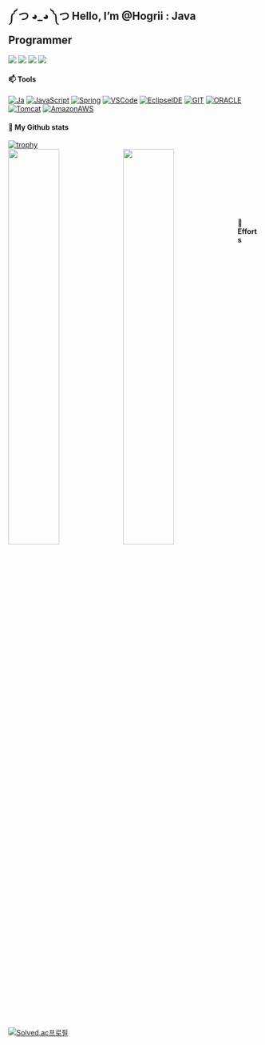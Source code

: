 ## ༼ つ ◕_◕ ༽つ Hello, I’m @Hogrii : Java Programmer
<a href="https://github.com/Hogrii"><img src="https://hits.seeyoufarm.com/api/count/incr/badge.svg?url=https%3A%2F%2Fgithub.com%2FHogrii%2FHogrii&count_bg=%2379C83D&title_bg=%23555555&icon=&icon_color=%23E7E7E7&title=hits&edge_flat=false"/></a>
<a href="https://www.instagram.com/jinjoojoa/" target="_blank"><img src="https://img.shields.io/badge/Instagram-E4405F?style=flat&logo=Instagram&logoColor=white"/></a>
<a href="https://discord.gg/yNQgyJpr"><img src="https://img.shields.io/badge/Discord-5865F2?style=flat&logo=Discord&logoColor=white"/></a>
<a href="https://magnificent-result-7d5.notion.site/Dashboard-69d57ffcbf214da5956812602d9c40c9"><img src="https://img.shields.io/badge/Notion-000000?style=flat&logo=Notion&logoColor=white"/></a>



#### 📫 Tools
[![Ja](https://img.shields.io/badge/Java-007396?style=flat-square&logo=Java&logoColor=fff)](https://www.oracle.com/kr/java/)
[![JavaScript](https://img.shields.io/badge/JavaScript-FF9E0F?style=flat-square&logo=JavaScript&logoColor=fff)](https://developer.mozilla.org/ko/)
[![Spring](https://img.shields.io/badge/Spring-6DB33F?style=flat-square&logo=Spring&logoColor=fff)](https://spring.io/)
[![VSCode](https://img.shields.io/badge/VS%20Code-007ACC?style=flat-square&logo=Visual-Studio-Code&logoColor=fff)](https://code.visualstudio.com/)
[![EclipseIDE](https://img.shields.io/badge/Eclipse-2C2255?style=flat-square&logo=EclipseIDE&logoColor=fff)](https://www.eclipse.org/)
[![GIT](https://img.shields.io/badge/Git-F05032?style=flat-square&logo=Git&logoColor=fff)](https://git-scm.com/)
[![ORACLE](https://img.shields.io/badge/Oracle-F80000?style=flat-square&logo=Oracle&logoColor=fff)](https://www.oracle.com/kr/index.html)
[![Tomcat](https://img.shields.io/badge/Tomcat-DDAE36?style=flat-square&logo=Apache-Tomcat&logoColor=fff)](https://tomcat.apache.org/)
[![AmazonAWS](https://img.shields.io/badge/AWS-232F3E?style=flat-square&logo=Amazon-AWS&logoColor=fff)](https://aws.amazon.com/ko/)



#### 👀 My Github stats
[![trophy](https://github-profile-trophy.vercel.app/?username=Hogrii&theme=onedark&no-bg=true&rank=S,AAA,AA,A,B,C&column=3&row=1)](https://github.com/ryo-ma/github-profile-trophy)</br>
<a href="https://github-readme-stats.vercel.app/api?username=Hogrii">
  <img src="https://github-readme-stats.vercel.app/api?username=Hogrii&show_icons=true&count_private=true&hide_border=true" align="left" style="width: 45%; padding:0px;"/>
</a><a href="https://github-readme-stats.vercel.app/api/top-langs/?username=Hogrii">
  <img src="https://github-readme-stats.vercel.app/api/top-langs/?username=Hogrii&hide_border=true&layout=compact" align="left" style="width: 45%; padding:0px;"/>
</a></br></br></br></br></br></br></br>  

    
#### 🌱 Efforts 
[![Solved.ac프로필](http://mazassumnida.wtf/api/v2/generate_badge?boj=hosboy93)](https://solved.ac/hosboy93) 

<!--
- 👀 I’m interested in ...
- 🌱 I’m currently learning ...
- 💞️ I’m looking to collaborate on ...
- 📫 How to reach me ...
-->

<!---
Hogrii/Hogrii is a ✨ special ✨ repository because its `README.md` (this file) appears on your GitHub profile.
You can click the Preview link to take a look at your changes.
--->
